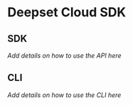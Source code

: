 # Deepset Cloud SDK

## SDK

*Add details on how to use the API here*

## CLI

*Add details on how to use the CLI here*
